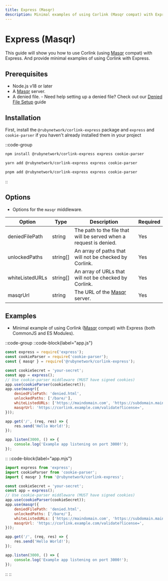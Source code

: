 ```yaml
---
title: Express (Masqr)
description: Minimal examples of using Corlink (Masqr compat) with Express.
---
```


# Express (Masqr)

This guide will show you how to use Corlink (using [Masqr](https://titaniumnetwork-dev/masqrproject) compat) with Express. And provide minimal examples of using Corlink with Express.

## Prerequisites

- Node.js v18 or later
- A [Masqr](https://github.com/titaniumnetwork-dev/masqrproject) server.
- A denied file. - Need help setting up a denied file? Check out our [Denied File Setup](5.html.md) guide

## Installation

First, install the `@rubynetwork/corlink-express` package and `express` and `cookie-parser` if you haven't already installed them in your project

::code-group 
  ```bash [NPM]
  npm install @rubynetwork/corlink-express express cookie-parser
  ```
  ```bash [Yarn]
  yarn add @rubynetwork/corlink-express express cookie-parser
  ```
  ```bash [PNPM]
  pnpm add @rubynetwork/corlink-express express cookie-parser
  ```
::

## Options

- Options for the `masqr` middleware.

| Option | Type | Description | Required |
| --- | --- | --- | --- |
| deniedFilePath | string | The path to the file that will be served when a request is denied. | Yes |
| unlockedPaths | string[] | An array of paths that will not be checked by Corlink. | Yes |
| whiteListedURLs | string[] | An array of URLs that will not be checked by Corlink. | Yes |
| masqrUrl | string | The URL of the [Masqr](https://github.com/titaniumnetwork-dev/masqrproject) server. | Yes |

## Examples 

- Minimal example of using Corlink ([Masqr](https://github.com/titaniumnetwork-dev/masqrproject) compat) with Express (both CommonJS and ES Modules).

::code-group 
  ::code-block{label="app.js"}
  ```javascript
  const express = require('express');
  const cookieParser = require('cookie-parser');
  const { masqr } = require('@rubynetwork/corlink-express');

  const cookieSecret = 'your-secret';
  const app = express();
  // Use cookie-parser middleware (MUST have signed cookies)
  app.use(cookieParser(cookieSecret));
  app.use(masqr({ 
      deniedFilePath: 'denied.html',
      unlockedPaths: ['/bare/'],
      whiteListedURLs: ['https://maindomain.com', 'https://subdomain.maindomain.com'],
      masqrUrl: 'https://corlink.example.com/validate?license=',
  }));

  app.get('/', (req, res) => {
      res.send('Hello World!');
  });

  app.listen(3000, () => {
      console.log('Example app listening on port 3000!');
  });
  ```
  ::
  ::code-block{label="app.mjs"}
  ```javascript
  import express from 'express';
  import cookieParser from 'cookie-parser';
  import { masqr } from '@rubynetwork/corlink-express';

  const cookieSecret = 'your-secret';
  const app = express();
  // Use cookie-parser middleware (MUST have signed cookies)
  app.use(cookieParser(cookieSecret));
  app.use(masqr({ 
      deniedFilePath: 'denied.html',
      unlockedPaths: ['/bare/'],
      whiteListedURLs: ['https://maindomain.com', 'https://subdomain.maindomain.com'],
      masqrUrl: 'https://corlink.example.com/validate?license=',
  }));
  
  app.get('/', (req, res) => {
      res.send('Hello World!');
  });

  app.listen(3000, () => {
      console.log('Example app listening on port 3000!');
  });
  ```
  ::
::
